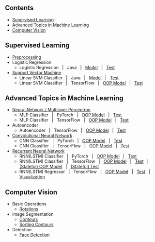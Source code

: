 ## Contents
* [Supervised Learning](https://github.com/zhedongzheng/finch#supervised-learning)
* [Advanced Topics in Machine Learning](https://github.com/zhedongzheng/finch#advanced-topics-in-machine-learning)
* [Computer Vision](https://github.com/zhedongzheng/finch#computer-vision)
## Supervised Learning
* [Preprocessing](https://zhedongzheng.github.io/finch/preprocessing)
* Logistic Regression
    * Logistic Regression &nbsp; | &nbsp; Java &nbsp; | &nbsp; [Model](https://github.com/zhedongzheng/finch/blob/master/java-models/LogisticRegression.java) &nbsp; | &nbsp; [Test](https://github.com/zhedongzheng/finch/blob/master/java-models/LogisticRegressionTest.java)
* [Support Vector Machine](https://zhedongzheng.github.io/finch/svm)
    * Linear SVM Classifier &nbsp; | &nbsp; Java &nbsp; | &nbsp; [Model](https://github.com/zhedongzheng/finch/blob/master/java-models/LinearSVM.java) &nbsp; | &nbsp; [Test](https://github.com/zhedongzheng/finch/blob/master/java-models/LinearSVMTest.java)
    * Linear SVM Classifier &nbsp; | &nbsp; TensorFlow &nbsp; | &nbsp; [OOP Model](https://github.com/zhedongzheng/finch/blob/master/tensorflow-models/linear_svm_clf.py) &nbsp; | &nbsp; [Test](https://github.com/zhedongzheng/finch/blob/master/tensorflow-models/linear_svm_clf_test.py)
## Advanced Topics in Machine Learning
* [Neural Network / Multilayer Perceptron](https://zhedongzheng.github.io/finch/mlp)
    * MLP Classifier &nbsp; | &nbsp; PyTorch &nbsp; | &nbsp; [OOP Model](https://github.com/zhedongzheng/finch/blob/master/torch-models/mlp_clf.py) &nbsp; | &nbsp; [Test](https://github.com/zhedongzheng/finch/blob/master/torch-models/mlp_clf_test.py)
    * MLP Classifier &nbsp; | &nbsp; TensorFlow &nbsp; | &nbsp; [OOP Model](https://github.com/zhedongzheng/finch/blob/master/tensorflow-models/mlp_clf.py) &nbsp; | &nbsp; [Test](https://github.com/zhedongzheng/finch/blob/master/tensorflow-models/mlp_clf_test.py)
* Autoencoder
    * Autoencoder &nbsp; | &nbsp; TensorFlow &nbsp; | &nbsp; [OOP Model](https://github.com/zhedongzheng/finch/blob/master/tensorflow-models/autoencoder.py) &nbsp; | &nbsp; [Test](https://github.com/zhedongzheng/finch/blob/master/tensorflow-models/autoencoder_test.py)
* [Convolutional Neural Network](https://zhedongzheng.github.io/finch/conv)
    * CNN Classifier &nbsp; | &nbsp; PyTorch &nbsp; | &nbsp; [OOP Model](https://github.com/zhedongzheng/finch/blob/master/torch-models/cnn_clf.py) &nbsp; | &nbsp; [Test](https://github.com/zhedongzheng/finch/blob/master/torch-models/cnn_clf_test.py)
    * CNN Classifier &nbsp; | &nbsp; TensorFlow &nbsp; | &nbsp; [OOP Model](https://github.com/zhedongzheng/finch/blob/master/tensorflow-models/conv_clf.py) &nbsp; | &nbsp; [Test](https://github.com/zhedongzheng/finch/blob/master/tensorflow-models/conv_clf_test.py)
* [Recurrent Neural Network](https://zhedongzheng.github.io/finch/rnn)
    * RNN(LSTM) Classifier &nbsp; | &nbsp; PyTorch &nbsp; | &nbsp; [OOP Model](https://github.com/zhedongzheng/finch/blob/master/torch-models/rnn_clf.py) &nbsp; | &nbsp; [Test](https://github.com/zhedongzheng/finch/blob/master/torch-models/rnn_clf_test.py)
    * RNN(LSTM) Classifier &nbsp; | &nbsp; TensorFlow &nbsp; | &nbsp; [OOP Model](https://github.com/zhedongzheng/finch/blob/master/tensorflow-models/rnn_clf.py) &nbsp; | &nbsp; [Test](https://github.com/zhedongzheng/finch/blob/master/tensorflow-models/rnn_clf_test.py) &nbsp; | &nbsp; [(Stateful) OOP Model](https://github.com/zhedongzheng/finch/blob/master/tensorflow-models/rnn_stateful_clf.py) &nbsp; | &nbsp; [(Stateful) Test](https://github.com/zhedongzheng/finch/blob/master/tensorflow-models/rnn_stateful_clf_test.py)
    * RNN(LSTM) Regressor &nbsp; | &nbsp; TensorFlow &nbsp; | &nbsp; [OOP Model](https://github.com/zhedongzheng/finch/blob/master/tensorflow-models/rnn_regr.py) &nbsp; | &nbsp; [Test](https://github.com/zhedongzheng/finch/blob/master/tensorflow-models/rnn_regr_test.py) &nbsp; | &nbsp; [Visualization](https://github.com/zhedongzheng/finch/blob/master/assets/rnn_regr_plot.gif)
## Computer Vision
* Basic Operations
    * [Rotations](https://github.com/zhedongzheng/finch/blob/master/computer-vision/rotations.ipynb)
* Image Segmentation
    * [Contours](https://github.com/zhedongzheng/finch/blob/master/computer-vision/contours.ipynb)
    * [Sorting Contours](https://github.com/zhedongzheng/finch/blob/master/computer-vision/sorting-contours.ipynb)
* Detection
    * [Face Detection](https://github.com/zhedongzheng/finch/blob/master/computer-vision/face-eye-detection.ipynb)
